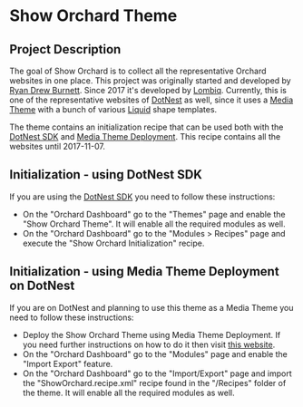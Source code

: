 # Show Orchard Theme



## Project Description

The goal of Show Orchard is to collect all the representative Orchard websites in one place. This project was originally started and developed by [Ryan Drew Burnett](https://github.com/ryandrewburnett). Since 2017 it's developed by [Lombiq](https://lombiq.com). Currently, this is one of the representative websites of [DotNest](https://dotnest.com) as well, since it uses a [Media Theme](https://dotnest.com/knowledge-base/topics/theming/writing-a-dotnest-theme-from-scratch) with a bunch of various [Liquid](https://dotnest.com/blog/better-theming-for-your-dotnest-site-with-improved-liquid-templates) shape templates.

The theme contains an initialization recipe that can be used both with the [DotNest SDK](https://github.com/Lombiq/DotNest-SDK) and [Media Theme Deployment](https://dotnest.com/knowledge-base/topics/theming/writing-a-dotnest-theme-from-scratch). This recipe contains all the websites until 2017-11-07.


## Initialization - using DotNest SDK

If you are using the [DotNest SDK](https://github.com/Lombiq/DotNest-SDK) you need to follow these instructions:

* On the "Orchard Dashboard" go to the "Themes" page and enable the "Show Orchard Theme". It will enable all the required modules as well.
* On the "Orchard Dashboard" go to the "Modules &gt; Recipes" page and execute the "Show Orchard Initialization" recipe.


## Initialization - using Media Theme Deployment on DotNest

If you are on DotNest and planning to use this theme as a Media Theme you need to follow these instructions:

* Deploy the Show Orchard Theme using Media Theme Deployment. If you need further instructions on how to do it then visit [this website](https://dotnest.com/knowledge-base/topics/theming/writing-a-dotnest-theme-from-scratch).
* On the "Orchard Dashboard" go to the "Modules" page and enable the "Import Export" feature.
* On the "Orchard Dashboard" go to the "Import/Export" page and import the "ShowOrchard.recipe.xml" recipe found in the "/Recipes" folder of the theme. It will enable all the required modules as well.
